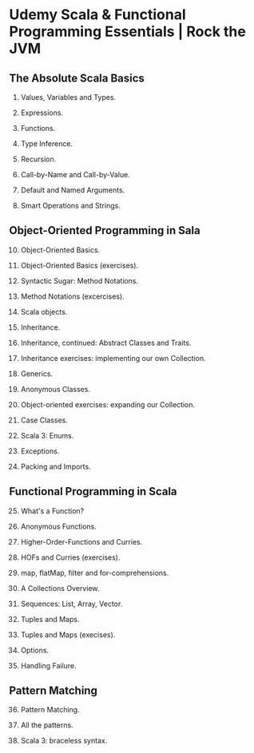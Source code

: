 # Udemy Scala &amp; Functional Programming Essentials | Rock the JVM

## The Absolute Scala Basics

1. Values, Variables and Types.

2. Expressions.

3. Functions.
   
5. Type Inference.

6. Recursion.

7. Call-by-Name and Call-by-Value.

8. Default and Named Arguments.

9. Smart Operations and Strings.

## Object-Oriented Programming in Sala

10. Object-Oriented Basics.

11. Object-Oriented Basics (exercises).

12. Syntactic Sugar: Method Notations.

13. Method Notations (excercises).

14. Scala objects.

15. Inheritance.

16. Inheritance, continued: Abstract Classes and Traits.

17. Inheritance exercises: implementing our own Collection.

18. Generics.

19. Anonymous Classes.

20. Object-oriented exercises: expanding our Collection.

21. Case Classes.

22. Scala 3: Enums.

23. Exceptions.

24. Packing and Imports.

## Functional Programming in Scala

25. What's a Function?

26. Anonymous Functions.

27. Higher-Order-Functions and Curries.

28. HOFs and Curries (exercises).

29. map, flatMap, filter and for-comprehensions.

30. A Collections Overview.

31. Sequences: List, Array, Vector.

32. Tuples and Maps.

33. Tuples and Maps (execises).

34. Options.

35. Handling Failure.

## Pattern Matching

36. Pattern Matching.

37. All the patterns.

38. Scala 3: braceless syntax.
